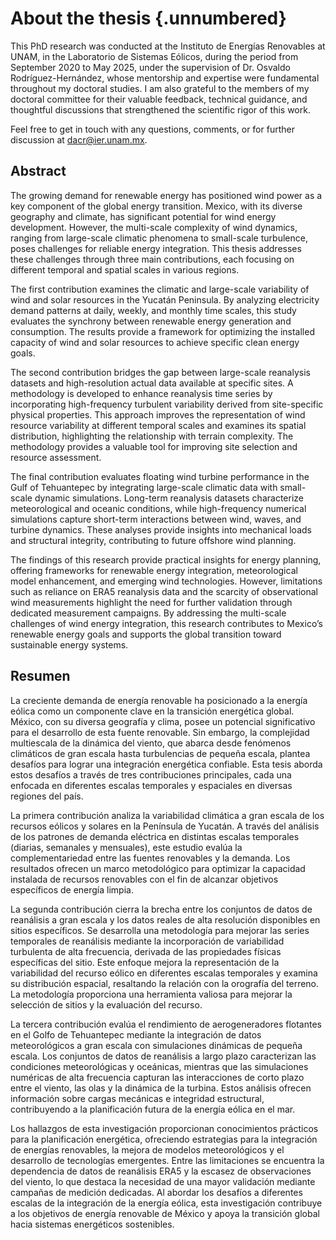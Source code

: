 # About the thesis {.unnumbered}

This PhD research was conducted at the Instituto de Energías Renovables at UNAM, in the Laboratorio de Sistemas Eólicos, during the period from September 2020 to May 2025, under the supervision of Dr. Osvaldo Rodríguez-Hernández, whose mentorship and expertise were fundamental throughout my doctoral studies. I am also grateful to the members of my doctoral committee for their valuable feedback, technical guidance, and thoughtful discussions that strengthened the scientific rigor of this work.

Feel free to get in touch with any questions, comments, or for further discussion at [dacr@ier.unam.mx](mailto:dacr@ier.unam.mx).


## Abstract

The growing demand for renewable energy has positioned wind power as a key component of the global energy transition. Mexico, with its diverse geography and climate, has significant potential for wind energy development. However, the multi-scale complexity of wind dynamics, ranging from large-scale climatic phenomena to small-scale turbulence, poses challenges for reliable energy integration. This thesis addresses these challenges through three main contributions, each focusing on different temporal and spatial scales in various regions.

The first contribution examines the climatic and large-scale variability of wind and solar resources in the Yucatán Peninsula. By analyzing electricity demand patterns at daily, weekly, and monthly time scales, this study evaluates the synchrony between renewable energy generation and consumption. The results provide a framework for optimizing the installed capacity of wind and solar resources to achieve specific clean energy goals.

The second contribution bridges the gap between large-scale reanalysis datasets and high-resolution actual data available at specific sites. A methodology is developed to enhance reanalysis time series by incorporating high-frequency turbulent variability derived from site-specific physical properties. This approach improves the representation of wind resource variability at different temporal scales and examines its spatial distribution, highlighting the relationship with terrain complexity. The methodology provides a valuable tool for improving site selection and resource assessment.

The final contribution evaluates floating wind turbine performance in the Gulf of Tehuantepec by integrating large-scale climatic data with small-scale dynamic simulations. Long-term reanalysis datasets characterize meteorological and oceanic conditions, while high-frequency numerical simulations capture short-term interactions between wind, waves, and turbine dynamics. These analyses provide insights into mechanical loads and structural integrity, contributing to future offshore wind planning.

The findings of this research provide practical insights for energy planning, offering frameworks for renewable energy integration, meteorological model enhancement, and emerging wind technologies. However, limitations such as reliance on ERA5 reanalysis data and the scarcity of observational wind measurements highlight the need for further validation through dedicated measurement campaigns. By addressing the multi-scale challenges of wind energy integration, this research contributes to Mexico’s renewable energy goals and supports the global transition toward sustainable energy systems.

## Resumen

La creciente demanda de energía renovable ha posicionado a la energía eólica como un componente clave en la transición energética global. México, con su diversa geografía y clima, posee un potencial significativo para el desarrollo de esta fuente renovable. Sin embargo, la complejidad multiescala de la dinámica del viento, que abarca desde fenómenos climáticos de gran escala hasta turbulencias de pequeña escala, plantea desafíos para lograr una integración energética confiable. Esta tesis aborda estos desafíos a través de tres contribuciones principales, cada una enfocada en diferentes escalas temporales y espaciales en diversas regiones del país.

La primera contribución analiza la variabilidad climática a gran escala de los recursos eólicos y solares en la Península de Yucatán. A través del análisis de los patrones de demanda eléctrica en distintas escalas temporales (diarias, semanales y mensuales), este estudio evalúa la complementariedad entre las fuentes renovables y la demanda. Los resultados ofrecen un marco metodológico para optimizar la capacidad instalada de recursos renovables con el fin de alcanzar objetivos específicos de energía limpia.

La segunda contribución cierra la brecha entre los conjuntos de datos de reanálisis a gran escala y los datos reales de alta resolución disponibles en sitios específicos. Se desarrolla una metodología para mejorar las series temporales de reanálisis mediante la incorporación de variabilidad turbulenta de alta frecuencia, derivada de las propiedades físicas específicas del sitio. Este enfoque mejora la representación de la variabilidad del recurso eólico en diferentes escalas temporales y examina su distribución espacial, resaltando la relación con la orografía del terreno. La metodología proporciona una herramienta valiosa para mejorar la selección de sitios y la evaluación del recurso.

La tercera contribución evalúa el rendimiento de aerogeneradores flotantes en el Golfo de Tehuantepec mediante la integración de datos meteorológicos a gran escala con simulaciones dinámicas de pequeña escala. Los conjuntos de datos de reanálisis a largo plazo caracterizan las condiciones meteorológicas y oceánicas, mientras que las simulaciones numéricas de alta frecuencia capturan las interacciones de corto plazo entre el viento, las olas y la dinámica de la turbina. Estos análisis ofrecen información sobre cargas mecánicas e integridad estructural, contribuyendo a la planificación futura de la energía eólica en el mar.

Los hallazgos de esta investigación proporcionan conocimientos prácticos para la planificación energética, ofreciendo estrategias para la integración de energías renovables, la mejora de modelos meteorológicos y el desarrollo de tecnologías emergentes. Entre las limitaciones se encuentra la dependencia de datos de reanálisis ERA5 y la escasez de observaciones del viento, lo que destaca la necesidad de una mayor validación mediante campañas de medición dedicadas. Al abordar los desafíos a diferentes escalas de la integración de la energía eólica, esta investigación contribuye a los objetivos de energía renovable de México y apoya la transición global hacia sistemas energéticos sostenibles.